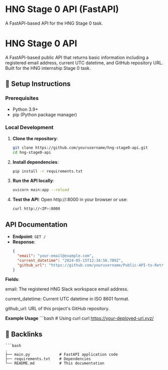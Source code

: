 # HNG Stage 0 API (FastAPI)

A FastAPI-based API for the HNG Stage 0 task.






  # HNG Stage 0 API

A FastAPI-based public API that returns basic information including a registered email address, current UTC datetime, and GitHub repository URL. Built for the HNG internship Stage 0 task.

## 🚀 Setup Instructions

### Prerequisites
- Python 3.9+
- pip (Python package manager)

### Local Development
1. **Clone the repository**:
   ```bash
   git clone https://github.com/yourusername/hng-stage0-api.git
   cd hng-stage0-api

2. **Install dependencies**:
    ```bash
    pip install -r requirements.txt

3.  **Run the API locally**:
    ```bash
    uvicorn main:app --reload

4.  **Test the API**:
    Open http://<IP>:8000 in your browser or use:
    ```bash
    curl http://<IP>:8000

## API Documentation
- **Endpoint**: `GET /`
- **Response**:
  ```json
  {
    "email": "your-email@example.com",
    "current_datetime": "2024-05-15T12:34:56.789Z",
    "github_url": "https://github.com/yourusername/Public-API-to-Retrieve-Basic-Information" 
  }


**Fields**:

  email: The registered HNG Slack workspace email address.

  current_datetime: Current UTC datetime in ISO 8601 format.

  github_url: URL of this project's GitHub repository.


**Example Usage**
    ```bash
    # Using curl
    curl https://your-deployed-url.xyz/

## 🔗 Backlinks
    ```bash
    .
    ├── main.py             # FastAPI application code
    ├── requirements.txt    # Dependencies
    └── README.md           # This documentation